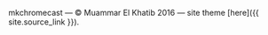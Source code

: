 

mkchromecast
&mdash;
&copy; Muammar El Khatib 2016
&mdash;
site theme [here]({{ site.source_link }}).

